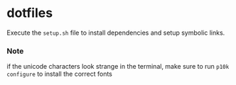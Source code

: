 # dotfiles
Execute the `setup.sh` file to install dependencies and setup symbolic links.

### Note
if the unicode characters look strange in the terminal, make sure to run `p10k configure` to install the correct fonts
